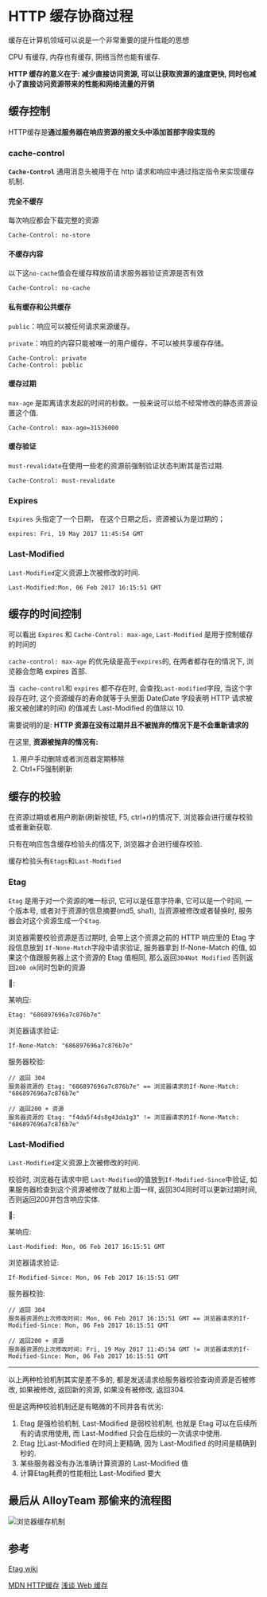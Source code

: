 # HTTP 缓存协商过程

缓存在计算机领域可以说是一个非常重要的提升性能的思想

CPU 有缓存, 内存也有缓存, 网络当然也能有缓存.

**HTTP 缓存的意义在于: 减少直接访问资源, 可以让获取资源的速度更快, 同时也减小了直接访问资源带来的性能和网络流量的开销**



## 缓存控制

HTTP缓存是**通过服务器在响应资源的报文头中添加首部字段实现的**

### cache-control

**`Cache-Control`** 通用消息头被用于在 http 请求和响应中通过指定指令来实现缓存机制.

#### 完全不缓存

每次响应都会下载完整的资源

```
Cache-Control: no-store
```

#### 不缓存内容

以下这`no-cache`值会在缓存释放前请求服务器验证资源是否有效

```
Cache-Control: no-cache
```

#### 私有缓存和公共缓存

`public`：响应可以被任何请求来源缓存。

`private`：响应的内容只能被唯一的用户缓存，不可以被共享缓存存储。

```
Cache-Control: private
Cache-Control: public
```

#### 缓存过期

`max-age` 是距离请求发起的时间的秒数。一般来说可以给不经常修改的静态资源设置这个值.

```
Cache-Control: max-age=31536000
```

#### 缓存验证

`must-revalidate`在使用一些老的资源前强制验证状态判断其是否过期.

```
Cache-Control: must-revalidate
```

### Expires

`Expires` 头指定了一个日期， 在这个日期之后，资源被认为是过期的；

```
expires: Fri, 19 May 2017 11:45:54 GMT
```

### Last-Modified

`Last-Modified`定义资源上次被修改的时间.

```
Last-Modified:Mon, 06 Feb 2017 16:15:51 GMT
```

## 缓存的时间控制

可以看出 `Expires` 和 `Cache-Control: max-age`, `Last-Modified` 是用于控制缓存的时间的

`cache-control: max-age` 的优先级是高于`expires`的, 在两者都存在的情况下, 浏览器会忽略 expires 首部.

当` cache-control`和 `expires` 都不存在时, 会查找`Last-modified`字段, 当这个字段存在时, 这个资源缓存的寿命就等于头里面 Date(Date 字段表明 HTTP 请求被报文被创建的时间) 的值减去 Last-Modified 的值除以 10.

需要说明的是: **HTTP 资源在没有过期并且不被抛弃的情况下是不会重新请求的**

在这里, **资源被抛弃的情况有:**

1. 用户手动删除或者浏览器定期移除
2. Ctrl+F5强制刷新

## 缓存的校验

在资源过期或者用户刷新(刷新按钮, F5, ctrl+r)的情况下, 浏览器会进行缓存校验或者重新获取.

只有在响应包含缓存检验头的情况下, 浏览器才会进行缓存校验.

缓存检验头有`Etags`和`Last-Modified`

### Etag

`Etag` 是用于对一个资源的唯一标识, 它可以是任意字符串, 它可以是一个时间, 一个版本号, 或者对于资源的信息摘要(md5, sha1), 当资源被修改或者替换时, 服务器会对这个资源生成一个`Etag`.

浏览器需要校验资源是否过期时, 会带上这个资源之前的 HTTP 响应里的 Etag 字段信息放到 `If-None-Match`字段中请求验证, 服务器拿到 If-None-Match 的值, 如果这个值跟服务器上这个资源的 Etag 值相同, 那么返回`304Not Modified` 否则返回`200 ok`同时包新的资源

🌰: 

某响应:

```
Etag: "686897696a7c876b7e"
```

浏览器请求验证:

```
If-None-Match: "686897696a7c876b7e"
```

服务器校验: 

```
// 返回 304
服务器资源的 Etag: "686897696a7c876b7e" == 浏览器请求的If-None-Match: "686897696a7c876b7e" 

// 返回200 + 资源
服务器资源的 Etag: "f4da5f4ds8g43da1g3" != 浏览器请求的If-None-Match: "686897696a7c876b7e" 
```



### Last-Modified

`Last-Modified`定义资源上次被修改的时间.

校验时, 浏览器在请求中把 `Last-Modified`的值放到`If-Modified-Since`中验证, 如果服务器检查到这个资源被修改了就和上面一样, 返回304同时可以更新过期时间, 否则返回200并包含响应实体.

🌰:

某响应:

```
Last-Modified: Mon, 06 Feb 2017 16:15:51 GMT
```

浏览器请求验证:

```
If-Modified-Since: Mon, 06 Feb 2017 16:15:51 GMT
```

服务器校验:

```
// 返回 304
服务器资源的上次修改时间: Mon, 06 Feb 2017 16:15:51 GMT == 浏览器请求的If-Modified-Since: Mon, 06 Feb 2017 16:15:51 GMT

// 返回200 + 资源
服务器资源的上次修改时间: Fri, 19 May 2017 11:45:54 GMT != 浏览器请求的If-Modified-Since: Mon, 06 Feb 2017 16:15:51 GMT
```

----

以上两种检验机制其实是差不多的, 都是发送请求给服务器校验查询资源是否被修改, 如果被修改, 返回新的资源, 如果没有被修改, 返回304.

但是这两种校验机制还是有略微的不同并各有优劣:

1. Etag 是强检验机制, Last-Modified 是弱校验机制, 也就是 Etag 可以在后续所有的请求用使用, 而 Last-Modified 只会在后续的一次请求中使用.
2. Etag 比Last-Modified 在时间上更精确, 因为 Last-Modified 的时间是精确到秒的.
3. 某些服务器没有办法准确计算资源的 Last-Modified 值
4. 计算Etag耗费的性能相比 Last-Modified 要大



## 最后从 AlloyTeam 那偷来的流程图

![浏览器缓存机制](浏览器缓存机制.png)

## 参考

[Etag wiki](https://zh.wikipedia.org/wiki/HTTP_ETag)

[MDN HTTP缓存](https://developer.mozilla.org/zh-CN/docs/Web/HTTP/Caching_FAQ)
[浅谈 Web 缓存](http://www.alloyteam.com/2016/03/discussion-on-web-caching/#prettyPhoto)

























